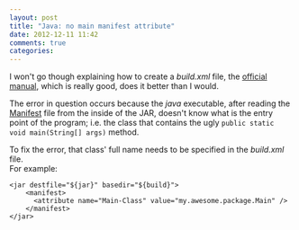 ```yaml
---
layout: post
title: "Java: no main manifest attribute"
date: 2012-12-11 11:42
comments: true
categories:
---
```


I won't go though explaining how to create a *build.xml* file, the
[official manual](http://ant.apache.org/manual/using.html), which is really good,
does it better than I would.

The error in question occurs because the *java* executable, after reading the
[Manifest](http://en.wikipedia.org/wiki/Manifest_file) file from the inside of the
JAR, doesn't know what is the entry point of the program; i.e. the class that
contains the ugly `public static void main(String[] args)` method.

To fix the error, that class' full name needs to be specified in the *build.xml* file.  
For example:

    <jar destfile="${jar}" basedir="${build}">
        <manifest>
          <attribute name="Main-Class" value="my.awesome.package.Main" />
        </manifest>
    </jar>
